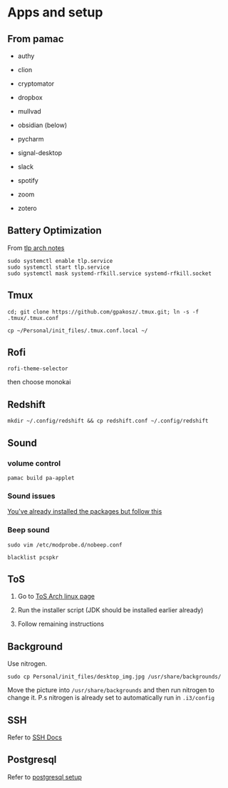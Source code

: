 # Apps and setup

## From pamac

- authy

- clion

- cryptomator

- dropbox

- mullvad

- obsidian (below)

- pycharm

- signal-desktop

- slack

- spotify

- zoom

- zotero


## Battery Optimization

From [tlp arch notes](https://wiki.archlinux.org/title/TLP)

```
sudo systemctl enable tlp.service
sudo systemctl start tlp.service
sudo systemctl mask systemd-rfkill.service systemd-rfkill.socket
```


## Tmux 

`cd; git clone https://github.com/gpakosz/.tmux.git; ln -s -f .tmux/.tmux.conf`

`cp ~/Personal/init_files/.tmux.conf.local ~/`

## Rofi

`rofi-theme-selector`

then choose monokai

## Redshift

```
mkdir ~/.config/redshift && cp redshift.conf ~/.config/redshift
```

## Sound

### volume control

`pamac build pa-applet`

### Sound issues

[You've already installed the packages but follow this](https://bbs.archlinux.org/viewtopic.php?id=266775)

### Beep sound

`sudo vim /etc/modprobe.d/nobeep.conf`

```
blacklist pcspkr
```

## ToS

1) Go to [ToS Arch linux page](https://wiki.archlinux.org/title/User:Nasdack/Thinkorswim)

2) Run the installer script (JDK should be installed earlier already)

3) Follow remaining instructions


## Background

Use nitrogen. 

`sudo cp Personal/init_files/desktop_img.jpg /usr/share/backgrounds/`

Move the picture into `/usr/share/backgrounds` and then run nitrogen to change it. P.s nitrogen is already set to automatically run in `.i3/config`

## SSH

Refer to [SSH Docs](https://github.com/IanQS/ssh_setup)

## Postgresql

Refer to [postgresql setup](pg.md)

